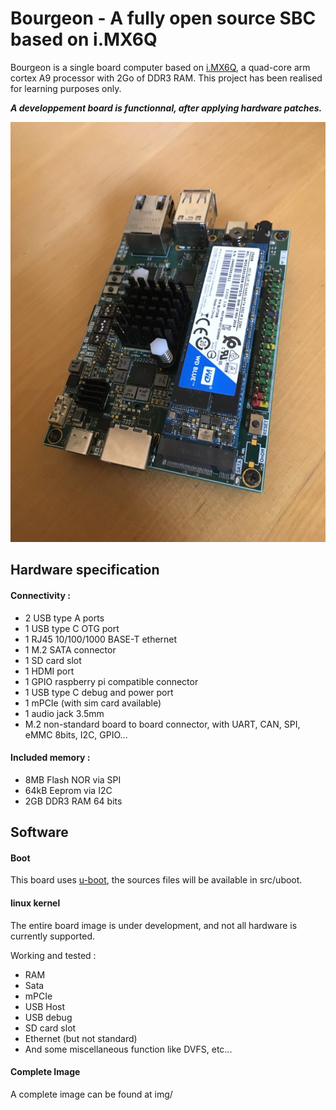 # Bourgeon - A fully open source SBC based on i.MX6Q

Bourgeon is a single board computer based on [i.MX6Q](https://www.nxp.com/products/processors-and-microcontrollers/arm-processors/i-mx-applications-processors/i-mx-6-processors/i-mx-6quad-processors-high-performance-3d-graphics-hd-video-arm-cortex-a9-core:i.MX6Q), a quad-core arm cortex A9 processor with 2Go of DDR3 RAM.
This project has been realised for learning purposes only.

_**A developpement board is functionnal, after applying hardware patches.**_

![bourgeon](img.png)

## Hardware specification

#### Connectivity :
- 2 USB type A ports
- 1 USB type C OTG port 
- 1 RJ45 10/100/1000 BASE-T ethernet
- 1 M.2 SATA connector 
- 1 SD card slot
- 1 HDMI port
- 1 GPIO raspberry pi compatible connector
- 1 USB type C debug and power port
- 1 mPCIe (with sim card available)
- 1 audio jack 3.5mm
- M.2 non-standard board to board connector, with UART, CAN, SPI, eMMC 8bits, I2C, GPIO...

#### Included memory :
- 8MB Flash NOR via SPI
- 64kB Eeprom via I2C
- 2GB DDR3 RAM 64 bits

## Software

#### Boot

This board uses [u-boot](https://www.denx.de/project/u-boot/), the sources files will be available in src/uboot.


#### linux kernel

The entire board image is under development, and not all hardware is currently supported.

Working and tested :
- RAM
- Sata
- mPCIe
- USB Host
- USB debug
- SD card slot
- Ethernet (but not standard)
- And some miscellaneous function like DVFS, etc...

#### Complete Image

A complete image can be found at img/
